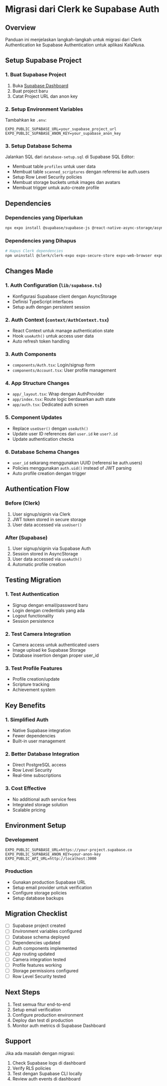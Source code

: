 # Migrasi dari Clerk ke Supabase Auth

## Overview
Panduan ini menjelaskan langkah-langkah untuk migrasi dari Clerk Authentication ke Supabase Authentication untuk aplikasi KalaNusa.

## Setup Supabase Project

### 1. Buat Supabase Project
1. Buka [Supabase Dashboard](https://supabase.com/dashboard)
2. Buat project baru
3. Catat Project URL dan anon key

### 2. Setup Environment Variables
Tambahkan ke `.env`:
```env
EXPO_PUBLIC_SUPABASE_URL=your_supabase_project_url
EXPO_PUBLIC_SUPABASE_ANON_KEY=your_supabase_anon_key
```

### 3. Setup Database Schema
Jalankan SQL dari `database-setup.sql` di Supabase SQL Editor:
- Membuat table `profiles` untuk user data
- Membuat table `scanned_scriptures` dengan referensi ke auth.users
- Setup Row Level Security policies
- Membuat storage buckets untuk images dan avatars
- Membuat trigger untuk auto-create profile

## Dependencies

### Dependencies yang Diperlukan
```bash
npx expo install @supabase/supabase-js @react-native-async-storage/async-storage
```

### Dependencies yang Dihapus
```bash
# Hapus Clerk dependencies
npm uninstall @clerk/clerk-expo expo-secure-store expo-web-browser expo-linking
```

## Changes Made

### 1. Auth Configuration (`lib/supabase.ts`)
- Konfigurasi Supabase client dengan AsyncStorage
- Definisi TypeScript interfaces
- Setup auth dengan persistent session

### 2. Auth Context (`context/AuthContext.tsx`)
- React Context untuk manage authentication state
- Hook `useAuth()` untuk access user data
- Auto refresh token handling

### 3. Auth Components
- `components/Auth.tsx`: Login/signup form
- `components/Account.tsx`: User profile management

### 4. App Structure Changes
- `app/_layout.tsx`: Wrap dengan AuthProvider
- `app/index.tsx`: Route logic berdasarkan auth state
- `app/auth.tsx`: Dedicated auth screen

### 5. Component Updates
- Replace `useUser()` dengan `useAuth()`
- Update user ID references dari `user.id` ke `user?.id`
- Update authentication checks

### 6. Database Schema Changes
- `user_id` sekarang menggunakan UUID (referensi ke auth.users)
- Policies menggunakan `auth.uid()` instead of JWT parsing
- Auto profile creation dengan trigger

## Authentication Flow

### Before (Clerk)
1. User signup/signin via Clerk
2. JWT token stored in secure storage
3. User data accessed via `useUser()`

### After (Supabase)
1. User signup/signin via Supabase Auth
2. Session stored in AsyncStorage
3. User data accessed via `useAuth()`
4. Automatic profile creation

## Testing Migration

### 1. Test Authentication
- Signup dengan email/password baru
- Login dengan credentials yang ada
- Logout functionality
- Session persistence

### 2. Test Camera Integration
- Camera access untuk authenticated users
- Image upload ke Supabase Storage
- Database insertion dengan proper user_id

### 3. Test Profile Features
- Profile creation/update
- Scripture tracking
- Achievement system

## Key Benefits

### 1. Simplified Auth
- Native Supabase integration
- Fewer dependencies
- Built-in user management

### 2. Better Database Integration
- Direct PostgreSQL access
- Row Level Security
- Real-time subscriptions

### 3. Cost Effective
- No additional auth service fees
- Integrated storage solution
- Scalable pricing

## Environment Setup

### Development
```env
EXPO_PUBLIC_SUPABASE_URL=https://your-project.supabase.co
EXPO_PUBLIC_SUPABASE_ANON_KEY=your-anon-key
EXPO_PUBLIC_API_URL=http://localhost:3000
```

### Production
- Gunakan production Supabase URL
- Setup email provider untuk verification
- Configure storage policies
- Setup database backups

## Migration Checklist

- [ ] Supabase project created
- [ ] Environment variables configured
- [ ] Database schema deployed
- [ ] Dependencies updated
- [ ] Auth components implemented
- [ ] App routing updated
- [ ] Camera integration tested
- [ ] Profile features working
- [ ] Storage permissions configured
- [ ] Row Level Security tested

## Next Steps

1. Test semua fitur end-to-end
2. Setup email verification
3. Configure production environment
4. Deploy dan test di production
5. Monitor auth metrics di Supabase Dashboard

## Support

Jika ada masalah dengan migrasi:
1. Check Supabase logs di dashboard
2. Verify RLS policies
3. Test dengan Supabase CLI locally
4. Review auth events di dashboard
